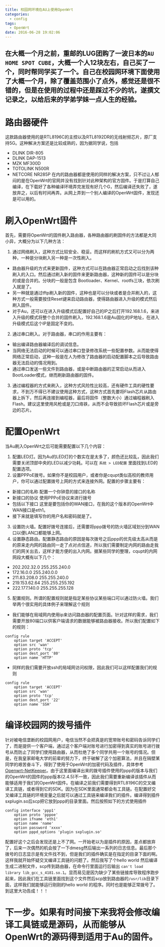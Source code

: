 ```yaml
---
title: 校园网环境在AU上使用OpenWrt
categories:
  - config
tags:
  - OpenWrt
date: 2016-06-28 19:02:06
---
```


## 在大概一个月之前，重邮的LUG团购了一波日本的`AU HOME SPOT CUBE`，大概一个人12块左右，自己买了一个，同时帮同学买了一个。自己在校园网环境下面使用了大概一个月，除了覆盖范围小了点外，感觉还是很不错的，但是在使用的过程中还是踩过不少的坑，遂撰文记录之，以给后来的学弟学妹一点人生的经验。
<!-- more -->

#  路由器硬件

这款路由器使用的是RTL8196C的主控以及RTL8192DR的无线射频芯片，原厂支持5G。这种解决方案还是比较成熟的，因为据同学说，包括
* DLINK DIR-805
* DLINK DAP-1513
* MZK MF300D
* TOTOLINK N500R
* NETCORE NR285P
在内的路由器都是使用的同样的解决方案，只不过让人郁闷的是在OpenWrt的官网并没有找到针对此种架构的官方固件。于是打算自己编译，在下载好了各种编译环境弄完发现有好几个G，然后编译还失败了，遂放弃之，以后有时间再弄。从网上弄到一个别人编译的OpenWrt固件，发现还是可以用的。

# 刷入OpenWrt固件

首先，需要将OpenWrt的固件刷入路由器，各种路由器的刷固件的方法都是大同小异，大概分为以下几种方法：
1. 通过网络刷入，这种方式比较安全、稳妥。而这样的刷机方式又可以分为两种，一种是分块刷入另一种是一次性刷入。
  * 路由器升级的方式来更新固件，这种方式可以在路由器正常启动之后找到该种刷入的入口。然后通过刷入新的固件来更新路由器，这种新的固件可以是分块的或是合并的。分块的一般是包含 Bootloader、Kernel、rootfs三块，依次刷入就是了。
  * 另一种就是通过tftp刷入新的固件，这种也是可以分块或者是合并刷入的，这种方式一般需要按住Reset键来启动路由器，使得路由器进入升级的模式然后刷入固件。
  * 对于Au，还可以在进入升级模式后配置好自己的IP之后打开192.168.1.6，来进入升级的模式将整个合并的固件刷入，192.168.1.6是Au固化的IP地址，在进入升级模式后这个IP是固定不变的。
2. 通过串口刷入。对于路由器，串口的作用主要有：
  * 输出编译路由器编译后的调试信息。
  * 当网络无法启动的时候可以通过串口登录修改系统一些配置参数。从而能使得网络正常启动，这种一般是在人为修改了路由器的启动配置脚本之后导致路由器无法启动的情况用到。
  * 通过串口发送一些文件到路由器，或是中断路由器的正常启动从而进入BootLoader模式，继而刷新路由器的固件。
3. 通过编程器的方式来刷入，这种方式风险性比较高，还有硬件工具的硬性要求，不到万不得已不建议使用这种方式，这种方式首先要将Flash芯片从路由器上拆下，然后再连接到编程器，最后将固件（整数大小）通过编程器刷入Flash。建议这里使用风枪或是刀口烙铁，从而不会导致损坏Flash芯片或是旁边的芯片。

# 配置OpenWrt

当Au刷入OpenWrt之后可能需要配置以下几个内容：
1. 配置LED灯。因为Au的LED灯的个数实在是太多了，颜色还比较乱，因此我们需要关闭顶部中央的LED以减少功耗。可以在 `系统 > LED配置` 里面找到LED的配置选项。
2. 设置PPPoE拨号。如果你不是校园用户，或者你是cqupt类似高校的教师用户，你可以通过配置拨号上网的方式来连接外网。配置的步骤主要有：
  * 新接口的名称 配置一个你钟意的接口的名称
  * 新接口的协议 使用PPPoE协议来进行拨号
  * 包括以下接口 这里是要包括你的WAN接口，在我的这个版本的OpenWrt中WAN接口是eth1。
  * 接下来就是填写你的用户名和密码就是了。
3. 设置防火墙。配置好拨号连接后，还需要将ppp拨号的防火墙区域划分到WAN口以便LAN口都能够上网。
4. 设置静态路由。配置静态路由的原因是每次拨号之后ppp的优先级太高从而是的原来走内网的路由同一走了点对点信道，所以我们需要制定内网的路由走我们的网关出去，这样才能方便的出入内网。据某些同学的整理，cqupt的内网网段大概有以下几个：
  * 202.202.32.0    255.255.240.0
  * 172.16.0.0      255.240.0.0
  * 211.83.208.0    255.255.240.0
  * 219.153.62.64   255.255.255.192
  * 222.177.140.0   255.255.255.128
5. 配置规则。所谓的配置规则就是指定某些协议某些端口可以通过防火墙。我们举两个很实用的具体例子来理解这个规则
  * 我们能够在局域网内使用ip来访问路由器的配置页面。针对这样的需求，我们需要开放80端口以供客户端请求的数据能够被路由器接收。所以我们配置如下的规则：
  ```
  config rule
      option target 'ACCEPT'
      option src 'wan'
      option proto 'tcp'
      option dest_port '80'
      option name 'HTTP'
  ```
  * 同样的我们需要开放ssh的局域网访问权限，因此我们可以这样配置我们的规则
  ```
  config rule
      option target 'ACCEPT'
      option src 'wan'
      option proto 'tcp'
      option dest_port '22'
      option name 'SSH'
  ```

# 编译校园网的拨号插件

针对被电信垄断的校园网用户，电信当然不会把真是的宽带账号和密码告诉同学们了，而是提供一个客户端，通过这个客户端对账号进行加密得到真实的账号进行拨号从而防止了同学们使用路由器，从而杜绝了多个同学共用一个账号的情况。但是，在我皇家邮电大学的前辈的努力下，终于破解了这个加密算法，并且在隔壁某同学的艰苦奋斗下，得到了使用于OpenWrt的加密代码及插件，具体参考[Openwrt-NetKeeper](https://github.com/miao1007/Openwrt-NetKeeper)。由于这里面编译出来的拨号插件使用的ppp的版本与我们的OpenWrt的固件的ppp版本(2.4.5)不一致，因此我们需要重新编译该插件从而能够适用于我们的OpenWrt固件。在编译之前我们需要得到RTL8196C的交叉编译工具链，或者得到它的SDK。因为在SDK里面通常都会有工具链。在配置好交叉编译工具链的环境变量之后就可以通过工具链来编译我们的插件。编译得到插件sxplugin.so后scp把它放到ppp的目录里面。然后按照如下的方式使用插件
```
config interface 'ppp1'
    option proto 'pppoe'
    option ifname 'eth1'
    option name 'name'
    option password 'xxxx'
    option pppd_options 'plugin sxplugin.so'
```
配置好这个之后会发现还是上不了网。一开始老以为是插件的原因，差点都放弃了，后来一次偶然的机会按了一下dmesg然后输出一系列的日志信息。最后那个拨号的日志显示是有文件找不到，但是我们的插件确实是在指定的目录下面的啊。这样我就开始怀疑交叉编译工具链的问题了。然后我写了个hello world 然后编译生成二进制文件，scp传到路由器，在命令行里面运行后输出 `can't load library lib_gcc_s_4181.so.1`。显而易见是因为缺少了某些链接库导致程序跑步起来，因此我们在工具链里面找到这个文件然后scp放到路由器的`/usr/lib`目录下面，这样我们就能够运行刚刚的hello world 的程序。同时也是能够正常拨号了。到这里大功告成！！！

# 下一步。如果有时间接下来我将会修改编译工具链或是源码，从而能够从OpenWrt的源码得到适用于Au的固件。
